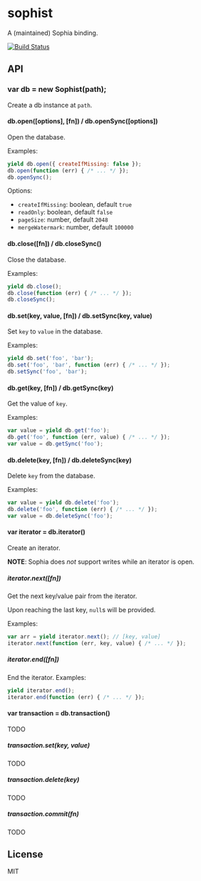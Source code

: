 
# sophist

  A (maintained) Sophia binding.

[![Build Status](https://travis-ci.org/stephenmathieson/node-sophist.png?branch=master)](https://travis-ci.org/stephenmathieson/node-sophist)

## API

### var db = new Sophist(path);

  Create a db instance at `path`.

#### db.open([options], [fn]) / db.openSync([options])

  Open the database.

  Examples:

```js
yield db.open({ createIfMissing: false });
db.open(function (err) { /* ... */ });
db.openSync();
```

  Options:

  * `createIfMissing`: boolean, default `true`
  * `readOnly`: boolean, default `false`
  * `pageSize`: number, default `2048`
  * `mergeWatermark`: number, default `100000`

#### db.close([fn]) / db.closeSync()

  Close the database.

  Examples:

```js
yield db.close();
db.close(function (err) { /* ... */ });
db.closeSync();
```

#### db.set(key, value, [fn]) / db.setSync(key, value)

  Set `key` to `value` in the database.

  Examples:

```js
yield db.set('foo', 'bar');
db.set('foo', 'bar', function (err) { /* ... */ });
db.setSync('foo', 'bar');
```

#### db.get(key, [fn]) / db.getSync(key)

  Get the value of `key`.

  Examples:

```js
var value = yield db.get('foo');
db.get('foo', function (err, value) { /* ... */ });
var value = db.getSync('foo');
```

#### db.delete(key, [fn]) / db.deleteSync(key)

  Delete `key` from the database.

  Examples:

```js
var value = yield db.delete('foo');
db.delete('foo', function (err) { /* ... */ });
var value = db.deleteSync('foo');
```

#### var iterator = db.iterator()

  Create an iterator.

  **NOTE**: Sophia does *not* support writes while an iterator is open.

##### iterator.next([fn])

  Get the next key/value pair from the iterator.

  Upon reaching the last key, `null`s will be provided.

  Examples:

```js
var arr = yield iterator.next(); // [key, value]
iterator.next(function (err, key, value) { /* ... */ });
```

##### iterator.end([fn])

  End the iterator.
  Examples:

```js
yield iterator.end();
iterator.end(function (err) { /* ... */ });
```

#### var transaction = db.transaction()

  TODO

##### transaction.set(key, value)

  TODO

##### transaction.delete(key)

  TODO

##### transaction.commit(fn)

  TODO

## License

  MIT
